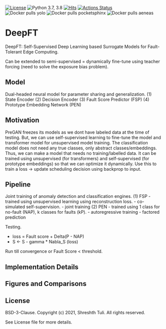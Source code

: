 [![License](https://img.shields.io/badge/License-BSD%203--Clause-red.svg)](https://github.com/imperial-qore/PreGAN/blob/master/LICENSE)
![Python 3.7, 3.8](https://img.shields.io/badge/python-3.7%20%7C%203.8-blue.svg)
[![Hits](https://hits.seeyoufarm.com/api/count/incr/badge.svg?url=https%3A%2F%2Fgithub.com%2Fimperial-qore%2FDeepFT&count_bg=%23FFC401&title_bg=%23555555&icon=&icon_color=%23E7E7E7&title=hits&edge_flat=false)](https://hits.seeyoufarm.com)
[![Actions Status](https://github.com/imperial-qore/SimpleFogSim/workflows/DeFog-Benchmarks/badge.svg)](https://github.com/imperial-qore/DeepFT/actions)
<br>
![Docker pulls yolo](https://img.shields.io/docker/pulls/shreshthtuli/yolo?label=docker%20pulls%3A%20yolo)
![Docker pulls pocketsphinx](https://img.shields.io/docker/pulls/shreshthtuli/pocketsphinx?label=docker%20pulls%3A%20pocketsphinx)
![Docker pulls aeneas](https://img.shields.io/docker/pulls/shreshthtuli/aeneas?label=docker%20pulls%3A%20aeneas)

# DeepFT

DeepFT: Self-Supervised Deep Learning based Surrogate Models for Fault-Tolerant Edge Computing.

Can be extended to semi-supervised = dynamically fine-tune using teacher forcing (need to solve the exposure bias problem).


## Model
Dual-headed neural model for parameter sharing and generalization.
(1) State Encoder
(2) Decision Encoder
(3) Fault Score Predictor (FSP)
(4) Prototype Embedding Network (PEN)

## Motivation

PreGAN freezes its models as we dont have labeled data at the time of testing. 
But, we can use self-supervised learning to fine-tune the model and transformer model for unsupervised model training. The classification model does not need any true classes, only abstract classes/embeddings. Thus, we can make a model that needs no training/labelled data. It can be trained using unsupervised (for transformers) and self-supervised (for prototype embeddings) so that we can optimize it dynamically. Use this to train a loss -> update scheduling decision using backprop to input. 

## Pipeline

Joint training of anomaly detection and classification engines. 
(1) FSP - trained using unsupervised learning using reconstruction loss. 
	- co-simulated self-supervision.
	- joint training
(2) PEN - trained using 1 class for no-fault (NAP), k classes for faults (kP).
	- autoregressive training
	- factored prediction

Testing.
- loss = Fault score + Delta(P - NAP)
- S <- S - gamma * Nabla_S (loss)

Run till convergence or Fault Score < threshold.

## Implementation Details


## Figures and Comparisons


## License

BSD-3-Clause. 
Copyright (c) 2021, Shreshth Tuli.
All rights reserved.

See License file for more details.
